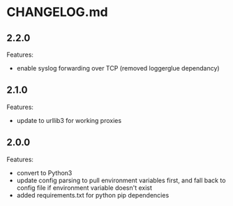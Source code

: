 # CHANGELOG.md

## 2.2.0
Features:
  - enable syslog forwarding over TCP (removed loggerglue dependancy)

## 2.1.0

Features:
  - update to urllib3 for working proxies

## 2.0.0

Features:
  - convert to Python3
  - update config parsing to pull environment variables first, and fall back to config file if environment variable doesn't exist
  - added requirements.txt for python pip dependencies